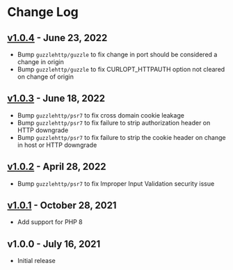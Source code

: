 # Change Log

## [v1.0.4](https://github.com/bryceandy/laravel-beem/compare/v1.0.3...v1.0.4) - June 23, 2022
* Bump `guzzlehttp/guzzle` to fix change in port should be considered a change in origin
* Bump `guzzlehttp/guzzle` to fix CURLOPT_HTTPAUTH option not cleared on change of origin

## [v1.0.3](https://github.com/bryceandy/laravel-beem/compare/v1.0.2...v1.0.3) - June 18, 2022
* Bump `guzzlehttp/psr7` to fix cross domain cookie leakage
* Bump `guzzlehttp/psr7` to fix failure to strip authorization header on HTTP downgrade
* Bump `guzzlehttp/psr7` to fix failure to strip the cookie header on change in host or HTTP downgrade

## [v1.0.2](https://github.com/bryceandy/laravel-beem/compare/v1.0.1...v1.0.2) - April 28, 2022
* Bump `guzzlehttp/psr7` to fix Improper Input Validation security issue

## [v1.0.1](https://github.com/bryceandy/laravel-beem/compare/v1.0.0...v1.0.1) - October 28, 2021
* Add support for PHP 8

## v1.0.0 - July 16, 2021
  * Initial release
